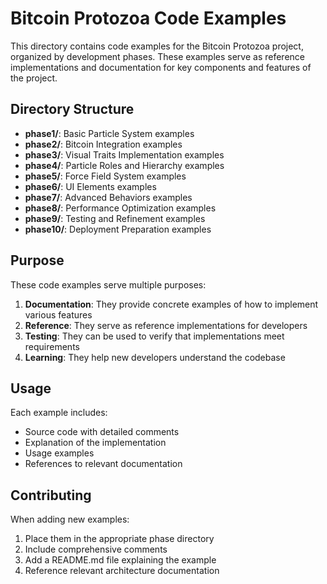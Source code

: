 # Bitcoin Protozoa Code Examples

This directory contains code examples for the Bitcoin Protozoa project, organized by development phases. These examples serve as reference implementations and documentation for key components and features of the project.

## Directory Structure

- **phase1/**: Basic Particle System examples
- **phase2/**: Bitcoin Integration examples
- **phase3/**: Visual Traits Implementation examples
- **phase4/**: Particle Roles and Hierarchy examples
- **phase5/**: Force Field System examples
- **phase6/**: UI Elements examples
- **phase7/**: Advanced Behaviors examples
- **phase8/**: Performance Optimization examples
- **phase9/**: Testing and Refinement examples
- **phase10/**: Deployment Preparation examples

## Purpose

These code examples serve multiple purposes:

1. **Documentation**: They provide concrete examples of how to implement various features
2. **Reference**: They serve as reference implementations for developers
3. **Testing**: They can be used to verify that implementations meet requirements
4. **Learning**: They help new developers understand the codebase

## Usage

Each example includes:

- Source code with detailed comments
- Explanation of the implementation
- Usage examples
- References to relevant documentation

## Contributing

When adding new examples:

1. Place them in the appropriate phase directory
2. Include comprehensive comments
3. Add a README.md file explaining the example
4. Reference relevant architecture documentation
